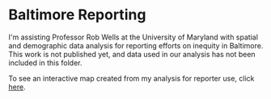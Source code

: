 # Baltimore Reporting
I'm assisting Professor Rob Wells at the University of Maryland with spatial and demographic data analysis for reporting efforts on inequity in Baltimore. This work is not published yet, and data used in our analysis has not been included in this folder.

To see an interactive map created from my analysis for reporter use, click [here](https://profrobwells.github.io/Baltimore/rlining_and_demographics.html). 

